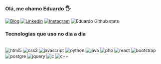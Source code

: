 ### Olá, me chamo Eduardo 🖐️

[![Blog](https://img.shields.io/badge/Blogger-FF5722?style=for-the-badge&logo=blogger&logoColor=white)](https://eduardosousa.netlify.app/)
[![Linkedin](https://img.shields.io/badge/LinkedIn-0077B5?style=for-the-badge&logo=linkedin&logoColor=white)](www.linkedin.com/in/eduardo-sousa10)
[![Instagram](https://img.shields.io/badge/Instagram-E4405F?style=for-the-badge&logo=instagram&logoColor=white)](https://www.instagram.com/eduardo_lima100/igshid=YmMyMTA2M2Y=)
![Eduardo Github stats](https://github-readme-stats.vercel.app/api?username=eduardo-559&show_icons=true&theme=radical)

### Tecnologias que uso no dia a dia

<div style="display: inline_block"><br/>
  <img align="center" alt="html5" src="https://img.shields.io/badge/HTML5-E34F26?style=for-the-badge&logo=html5&logoColor=white" />
  <img align="center" alt="css3" src="https://img.shields.io/badge/CSS3-1572B6?style=for-the-badge&logo=css3&logoColor=white" />
  <img align="center" alt="javascript" src="https://img.shields.io/badge/JavaScript-F7DF1E?style=for-the-badge&logo=javascript&logoColor=black" />
  <img align="center" alt="python" src="https://img.shields.io/badge/Python-14354C?style=for-the-badge&logo=python&logoColor=white" />
  <img align="center" alt="java" src="https://img.shields.io/badge/Java-ED8B00?style=for-the-badge&logo=java&logoColor=white" />
  <img align="center" alt="php" src="https://img.shields.io/badge/PHP-777BB4?style=for-the-badge&logo=php&logoColor=white" />
  <img align="center" alt="react" src="https://img.shields.io/badge/React-20232A?style=for-the-badge&logo=react&logoColor=61DAFB" />
  <img align="center" alt="bootstrap" src="https://img.shields.io/badge/Bootstrap-563D7C?style=for-the-badge&logo=bootstrap&logoColor=white" />
  <img align="center" alt="postgre" src="https://img.shields.io/badge/PostgreSQL-316192?style=for-the-badge&logo=postgresql&logoColor=white" />
  <img align="center" alt="jquery" src="https://img.shields.io/badge/jQuery-0769AD?style=for-the-badge&logo=jquery&logoColor=white" />
  <img align="center" alt="c" src="https://img.shields.io/badge/C-00599C?style=for-the-badge&logo=c&logoColor=white" />
  <img align="center" alt="c++" src="https://img.shields.io/badge/C%2B%2B-00599C?style=for-the-badge&logo=c%2B%2B&logoColor=white" />
</div>
